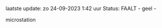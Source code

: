 laatste update: 
zo 24-09-2023  1:42   uur 
Status: FAALT - geel - 
<div class="service Y">microstation</div>